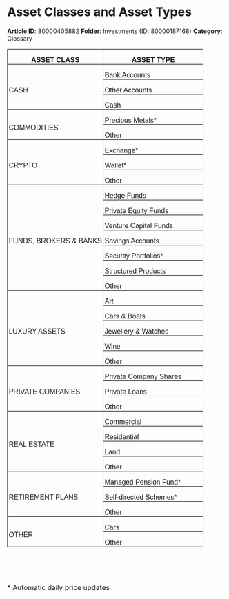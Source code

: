 # Asset Classes and Asset Types

**Article ID**: 80000405882
**Folder**: Investments (ID: 80000187168)
**Category**: Glossary

<table border="0" cellpadding="0" cellspacing="0" style="width: 100%; border-collapse: collapse;" width="100%"><tbody><tr><td style="width:49.0%;border:solid black 1.0pt;border-bottom:  solid windowtext 1.0pt;padding:0cm 2.0pt 0cm 2.0pt;height:26.25pt;" width="49%"><p style="margin-bottom: 0cm; margin-left: 0cm; font-size: 16px; font-family: Calibri, sans-serif; text-align: center;"><strong><span style="font-family: "Source Sans Pro", sans-serif; color: rgb(19, 28, 60); font-size: 16px;">ASSET CLASS</span></strong></p></td><td style="width:51.0%;border-top:solid black 1.0pt;border-left:  none;border-bottom:solid windowtext 1.0pt;border-right:solid black 1.0pt;padding:0cm 2.0pt 0cm 2.0pt;height:26.25pt;" width="51%"><p style="margin-bottom: 0cm; margin-left: 0cm; font-size: 16px; font-family: Calibri, sans-serif; text-align: center;"><span style="font-size: 16px;"><strong><span style="font-family:"Source Sans Pro",sans-serif;color:#131C3C;">ASSET TYPE</span></strong></span></p></td></tr><tr><td rowspan="3" style="width:49.0%;border:solid windowtext 1.0pt;border-top:none;padding:0cm 2.0pt 0cm 2.0pt;height:14.4pt;" width="49%"><p style="margin-bottom: 0cm; margin-left: 0cm; font-size: 16px; font-family: Calibri, sans-serif;"><span style="font-size: 16px;"><span style="font-family:"Source Sans Pro",sans-serif;color:#131C3C;">CASH</span></span></p></td><td style="width:51.0%;border-top:none;border-left:none;border-bottom:solid windowtext 1.0pt;border-right:solid windowtext 1.0pt;padding:0cm 2.0pt 0cm 2.0pt;height:14.4pt;" width="51%"><p style="margin-bottom: 0cm; margin-left: 0cm; font-size: 16px; font-family: Calibri, sans-serif;"><span style="font-size: 16px;"><span style="font-family:"Source Sans Pro",sans-serif;color:#131C3C;">Bank Accounts</span></span></p></td></tr><tr><td style="width:51.0%;border-top:none;border-left:none;border-bottom:solid windowtext 1.0pt;border-right:solid windowtext 1.0pt;padding:0cm 2.0pt 0cm 2.0pt;height:14.4pt;" width="100%"><p style="margin-bottom: 0cm; margin-left: 0cm; font-size: 16px; font-family: Calibri, sans-serif;"><span style="font-size: 16px;"><span style="font-family:"Source Sans Pro",sans-serif;color:#131C3C;">Other Accounts</span></span></p></td></tr><tr><td style="width:51.0%;border-top:none;border-left:none;border-bottom:solid windowtext 1.0pt;border-right:solid windowtext 1.0pt;padding:0cm 2.0pt 0cm 2.0pt;height:14.4pt;" width="100%"><p style="margin-bottom: 0cm; margin-left: 0cm; font-size: 16px; font-family: Calibri, sans-serif;"><span style="font-size: 16px;"><span style="font-family:"Source Sans Pro",sans-serif;color:#131C3C;">Cash</span></span></p></td></tr><tr><td rowspan="2" style="width:49.0%;border:solid black 1.0pt;border-top:none;padding:0cm 2.0pt 0cm 2.0pt;height:14.4pt;" width="49%"><p style="margin-bottom: 0cm; margin-left: 0cm; font-size: 16px; font-family: Calibri, sans-serif;"><span style="font-size: 16px;"><span style="font-family:"Source Sans Pro",sans-serif;color:#131C3C;">COMMODITIES</span></span></p></td><td style="width:51.0%;border-top:none;border-left:none;border-bottom:solid black 1.0pt;border-right:solid black 1.0pt;padding:0cm 2.0pt 0cm 2.0pt;height:14.4pt;" width="51%"><p style="margin-bottom: 0cm; margin-left: 0cm; font-size: 16px; font-family: Calibri, sans-serif;"><span style="font-size: 16px;"><span style="font-family:"Source Sans Pro",sans-serif;color:#131C3C;">Precious Metals*</span></span></p></td></tr><tr><td style="width:51.0%;border-top:none;border-left:none;border-bottom:solid black 1.0pt;border-right:solid black 1.0pt;padding:0cm 2.0pt 0cm 2.0pt;height:14.4pt;" width="100%"><p style="margin-bottom: 0cm; margin-left: 0cm; font-size: 16px; font-family: Calibri, sans-serif;"><span style="font-size: 16px;"><span style="font-family:"Source Sans Pro",sans-serif;color:#131C3C;">Other</span></span></p></td></tr><tr><td rowspan="3" style="width:49.0%;border:solid black 1.0pt;border-top:none;padding:0cm 2.0pt 0cm 2.0pt;height:14.4pt;" width="49%"><p style="margin-bottom: 0cm; margin-left: 0cm; font-size: 16px; font-family: Calibri, sans-serif;"><span style="font-size: 16px;"><span style="font-family:"Source Sans Pro",sans-serif;color:#131C3C;">CRYPTO</span></span></p></td><td style="width:51.0%;border-top:none;border-left:none;border-bottom:solid black 1.0pt;border-right:solid black 1.0pt;padding:0cm 2.0pt 0cm 2.0pt;height:14.4pt;" width="51%"><p style="margin-bottom: 0cm; margin-left: 0cm; font-size: 16px; font-family: Calibri, sans-serif;"><span style="font-size: 16px;"><span style="font-family:"Source Sans Pro",sans-serif;color:#131C3C;">Exchange*</span></span></p></td></tr><tr><td style="width:51.0%;border-top:none;border-left:none;border-bottom:solid black 1.0pt;border-right:solid black 1.0pt;padding:0cm 2.0pt 0cm 2.0pt;height:14.4pt;" width="100%"><p style="margin-bottom: 0cm; margin-left: 0cm; font-size: 16px; font-family: Calibri, sans-serif;"><span style="font-size: 16px;"><span style="font-family:"Source Sans Pro",sans-serif;color:#131C3C;">Wallet*</span></span></p></td></tr><tr><td style="width:51.0%;border-top:none;border-left:none;border-bottom:solid black 1.0pt;border-right:solid black 1.0pt;padding:0cm 2.0pt 0cm 2.0pt;height:14.4pt;" width="100%"><p style="margin-bottom: 0cm; margin-left: 0cm; font-size: 16px; font-family: Calibri, sans-serif;"><span style="font-size: 16px;"><span style="font-family:"Source Sans Pro",sans-serif;color:#131C3C;">Other</span></span></p></td></tr><tr><td rowspan="7" style="width:49.0%;border:solid black 1.0pt;border-top:none;padding:0cm 2.0pt 0cm 2.0pt;height:14.4pt;" width="49%"><p style="margin-bottom: 0cm; margin-left: 0cm; font-size: 16px; font-family: Calibri, sans-serif;"><span style="font-size: 16px;"><span style="font-family:"Source Sans Pro",sans-serif;color:#131C3C;">FUNDS, BROKERS & BANKS</span></span></p></td><td style="width:51.0%;border-top:none;border-left:none;border-bottom:solid black 1.0pt;border-right:solid black 1.0pt;padding:0cm 2.0pt 0cm 2.0pt;height:14.4pt;" width="51%"><p style="margin-bottom: 0cm; margin-left: 0cm; font-size: 16px; font-family: Calibri, sans-serif;"><span style="font-size: 16px;"><span style="font-family:"Source Sans Pro",sans-serif;color:#131C3C;">Hedge Funds</span></span></p></td></tr><tr><td style="width:51.0%;border-top:none;border-left:none;border-bottom:solid black 1.0pt;border-right:solid black 1.0pt;padding:0cm 2.0pt 0cm 2.0pt;height:14.4pt;" width="100%"><p style="margin-bottom: 0cm; margin-left: 0cm; font-size: 16px; font-family: Calibri, sans-serif;"><span style="font-size: 16px;"><span style="font-family:"Source Sans Pro",sans-serif;color:#131C3C;">Private Equity Funds</span></span></p></td></tr><tr><td style="width:51.0%;border-top:none;border-left:none;border-bottom:solid black 1.0pt;border-right:solid black 1.0pt;padding:0cm 2.0pt 0cm 2.0pt;height:14.4pt;" width="100%"><p style="margin-bottom: 0cm; margin-left: 0cm; font-size: 16px; font-family: Calibri, sans-serif;"><span style="font-size: 16px;"><span style="font-family:"Source Sans Pro",sans-serif;color:#131C3C;">Venture Capital Funds</span></span></p></td></tr><tr><td style="width:51.0%;border-top:none;border-left:none;border-bottom:solid black 1.0pt;border-right:solid black 1.0pt;padding:0cm 2.0pt 0cm 2.0pt;height:14.4pt;" width="100%"><p style="margin-bottom: 0cm; margin-left: 0cm; font-size: 16px; font-family: Calibri, sans-serif;"><span style="font-size: 16px;"><span style="font-family:"Source Sans Pro",sans-serif;color:#131C3C;">Savings Accounts</span></span></p></td></tr><tr><td style="width:51.0%;border-top:none;border-left:none;border-bottom:solid black 1.0pt;border-right:solid black 1.0pt;padding:0cm 2.0pt 0cm 2.0pt;height:14.4pt;" width="100%"><p style="margin-bottom: 0cm; margin-left: 0cm; font-size: 16px; font-family: Calibri, sans-serif;"><span style="font-size: 16px;"><span style="font-family:"Source Sans Pro",sans-serif;color:#131C3C;">Security Portfolios*</span></span></p></td></tr><tr><td style="width:51.0%;border-top:none;border-left:none;border-bottom:solid black 1.0pt;border-right:solid black 1.0pt;padding:0cm 2.0pt 0cm 2.0pt;height:14.4pt;" width="100%"><p style="margin-bottom: 0cm; margin-left: 0cm; font-size: 16px; font-family: Calibri, sans-serif;"><span style="font-size: 16px;"><span style="font-family:"Source Sans Pro",sans-serif;color:#131C3C;">Structured Products</span></span></p></td></tr><tr><td style="width:51.0%;border-top:none;border-left:none;border-bottom:solid black 1.0pt;border-right:solid black 1.0pt;padding:0cm 2.0pt 0cm 2.0pt;height:14.4pt;" width="100%"><p style="margin-bottom: 0cm; margin-left: 0cm; font-size: 16px; font-family: Calibri, sans-serif;"><span style="font-size: 16px;"><span style="font-family:"Source Sans Pro",sans-serif;color:#131C3C;">Other</span></span></p></td></tr><tr><td rowspan="5" style="width:49.0%;border:solid black 1.0pt;border-top:none;padding:0cm 2.0pt 0cm 2.0pt;height:14.4pt;" width="49%"><p style="margin-bottom: 0cm; margin-left: 0cm; font-size: 16px; font-family: Calibri, sans-serif;"><span style="font-size: 16px;"><span style="font-family:"Source Sans Pro",sans-serif;color:#131C3C;">LUXURY ASSETS</span></span></p></td><td style="width:51.0%;border-top:none;border-left:none;border-bottom:solid black 1.0pt;border-right:solid black 1.0pt;padding:0cm 2.0pt 0cm 2.0pt;height:14.4pt;" width="51%"><p style="margin-bottom: 0cm; margin-left: 0cm; font-size: 16px; font-family: Calibri, sans-serif;"><span style="font-size: 16px;"><span style="font-family:"Source Sans Pro",sans-serif;color:#131C3C;">Art</span></span></p></td></tr><tr><td style="width:51.0%;border-top:none;border-left:none;border-bottom:solid black 1.0pt;border-right:solid black 1.0pt;padding:0cm 2.0pt 0cm 2.0pt;height:14.4pt;" width="100%"><p style="margin-bottom: 0cm; margin-left: 0cm; font-size: 16px; font-family: Calibri, sans-serif;"><span style="font-size: 16px;"><span style="font-family:"Source Sans Pro",sans-serif;color:#131C3C;">Cars & Boats</span></span></p></td></tr><tr><td style="width:51.0%;border-top:none;border-left:none;border-bottom:solid black 1.0pt;border-right:solid black 1.0pt;padding:0cm 2.0pt 0cm 2.0pt;height:14.4pt;" width="100%"><p style="margin-bottom: 0cm; margin-left: 0cm; font-size: 16px; font-family: Calibri, sans-serif;"><span style="font-size: 16px;"><span style="font-family:"Source Sans Pro",sans-serif;color:#131C3C;">Jewellery & Watches</span></span></p></td></tr><tr><td style="width:51.0%;border-top:none;border-left:none;border-bottom:solid black 1.0pt;border-right:solid black 1.0pt;padding:0cm 2.0pt 0cm 2.0pt;height:14.4pt;" width="100%"><p style="margin-bottom: 0cm; margin-left: 0cm; font-size: 16px; font-family: Calibri, sans-serif;"><span style="font-size: 16px;"><span style="font-family:"Source Sans Pro",sans-serif;color:#131C3C;">Wine</span></span></p></td></tr><tr><td style="width:51.0%;border-top:none;border-left:none;border-bottom:solid black 1.0pt;border-right:solid black 1.0pt;padding:0cm 2.0pt 0cm 2.0pt;height:14.4pt;" width="100%"><p style="margin-bottom: 0cm; margin-left: 0cm; font-size: 16px; font-family: Calibri, sans-serif;"><span style="font-size: 16px;"><span dir="ltr" style="font-family:"Source Sans Pro",sans-serif;color:#131C3C;">Other</span></span></p></td></tr><tr><td rowspan="3" style="width:49.0%;border:solid black 1.0pt;border-top:none;padding:0cm 2.0pt 0cm 2.0pt;height:14.4pt;" width="49%"><p style="margin-bottom: 0cm; margin-left: 0cm; font-size: 16px; font-family: Calibri, sans-serif;"><span style="font-size: 16px;"><span style="font-family: "Source Sans Pro", sans-serif; color: rgb(19, 28, 60);">PRIVATE COMPANIES</span></span></p></td><td style="width:51.0%;border-top:none;border-left:none;border-bottom:solid black 1.0pt;border-right:solid black 1.0pt;padding:0cm 2.0pt 0cm 2.0pt;height:14.4pt;" width="51%"><p style="margin-bottom: 0cm; margin-left: 0cm; font-size: 16px; font-family: Calibri, sans-serif;"><span style="font-size: 16px;"><span style="font-family:"Source Sans Pro",sans-serif;color:#131C3C;">Private Company Shares</span></span></p></td></tr><tr><td style="width:51.0%;border-top:none;border-left:none;border-bottom:solid black 1.0pt;border-right:solid black 1.0pt;padding:0cm 2.0pt 0cm 2.0pt;height:14.4pt;" width="100%"><p style="margin-bottom: 0cm; margin-left: 0cm; font-size: 16px; font-family: Calibri, sans-serif;"><span style="font-size: 16px;"><span style="font-family:"Source Sans Pro",sans-serif;color:#131C3C;">Private Loans</span></span></p></td></tr><tr><td style="width:51.0%;border-top:none;border-left:none;border-bottom:solid black 1.0pt;border-right:solid black 1.0pt;padding:0cm 2.0pt 0cm 2.0pt;height:14.4pt;" width="100%"><p style="margin-bottom: 0cm; margin-left: 0cm; font-size: 16px; font-family: Calibri, sans-serif;"><span style="font-size: 16px;"><span style="font-family:"Source Sans Pro",sans-serif;color:#131C3C;">Other</span></span></p></td></tr><tr><td rowspan="4" style="width:49.0%;border:solid black 1.0pt;border-top:none;padding:0cm 2.0pt 0cm 2.0pt;height:14.4pt;" width="49%"><p style="margin-bottom: 0cm; margin-left: 0cm; font-size: 16px; font-family: Calibri, sans-serif;"><span style="font-size: 16px;"><span style="font-family:"Source Sans Pro",sans-serif;color:#131C3C;">REAL ESTATE</span></span></p></td><td style="width:51.0%;border-top:none;border-left:none;border-bottom:solid black 1.0pt;border-right:solid black 1.0pt;padding:0cm 2.0pt 0cm 2.0pt;height:14.4pt;" width="51%"><p style="margin-bottom: 0cm; margin-left: 0cm; font-size: 16px; font-family: Calibri, sans-serif;"><span style="font-size: 16px;"><span style="font-family:"Source Sans Pro",sans-serif;color:#131C3C;">Commercial</span></span></p></td></tr><tr><td style="width:51.0%;border-top:none;border-left:none;border-bottom:solid black 1.0pt;border-right:solid black 1.0pt;padding:0cm 2.0pt 0cm 2.0pt;height:14.4pt;" width="100%"><p style="margin-bottom: 0cm; margin-left: 0cm; font-size: 16px; font-family: Calibri, sans-serif;"><span style="font-size: 16px;"><span style="font-family:"Source Sans Pro",sans-serif;color:#131C3C;">Residential</span></span></p></td></tr><tr><td style="width:51.0%;border-top:none;border-left:none;border-bottom:solid black 1.0pt;border-right:solid black 1.0pt;padding:0cm 2.0pt 0cm 2.0pt;height:14.4pt;" width="100%"><p style="margin-bottom: 0cm; margin-left: 0cm; font-size: 16px; font-family: Calibri, sans-serif;"><span style="font-size: 16px;"><span style="font-family:"Source Sans Pro",sans-serif;color:#131C3C;">Land</span></span></p></td></tr><tr><td style="width:51.0%;border-top:none;border-left:none;border-bottom:solid black 1.0pt;border-right:solid black 1.0pt;padding:0cm 2.0pt 0cm 2.0pt;height:14.4pt;" width="100%"><p style="margin-bottom: 0cm; margin-left: 0cm; font-size: 16px; font-family: Calibri, sans-serif;"><span style="font-size: 16px;"><span style="font-family:"Source Sans Pro",sans-serif;color:#131C3C;">Other</span></span></p></td></tr><tr><td rowspan="3" style="width:49.0%;border:solid black 1.0pt;border-top:none;padding:0cm 2.0pt 0cm 2.0pt;height:14.4pt;" width="49%"><p style="margin-bottom: 0cm; margin-left: 0cm; font-size: 16px; font-family: Calibri, sans-serif;"><span style="font-size: 16px;"><span style="font-family:"Source Sans Pro",sans-serif;color:#131C3C;">RETIREMENT PLANS</span></span></p></td><td style="width:51.0%;border-top:none;border-left:none;border-bottom:solid black 1.0pt;border-right:solid black 1.0pt;padding:0cm 2.0pt 0cm 2.0pt;height:14.4pt;" width="51%"><p style="margin-bottom: 0cm; margin-left: 0cm; font-size: 16px; font-family: Calibri, sans-serif;"><span style="font-size: 16px;"><span style="font-family:"Source Sans Pro",sans-serif;color:#131C3C;">Managed Pension Fund*</span></span></p></td></tr><tr><td style="width:51.0%;border-top:none;border-left:none;border-bottom:solid black 1.0pt;border-right:solid black 1.0pt;padding:0cm 2.0pt 0cm 2.0pt;height:14.4pt;" width="100%"><p style="margin-bottom: 0cm; margin-left: 0cm; font-size: 16px; font-family: Calibri, sans-serif;"><span style="font-size: 16px;"><span style="font-family:"Source Sans Pro",sans-serif;color:#131C3C;">Self-directed Schemes*</span></span></p></td></tr><tr><td style="width:51.0%;border-top:none;border-left:none;border-bottom:solid black 1.0pt;border-right:solid black 1.0pt;padding:0cm 2.0pt 0cm 2.0pt;height:14.4pt;" width="100%"><p style="margin-bottom: 0cm; margin-left: 0cm; font-size: 16px; font-family: Calibri, sans-serif;"><span style="font-size: 16px;"><span style="font-family:"Source Sans Pro",sans-serif;color:#131C3C;">Other</span></span></p></td></tr><tr><td rowspan="2" style="width:49.0%;border:solid black 1.0pt;border-top:none;padding:0cm 2.0pt 0cm 2.0pt;height:14.4pt;" width="49%"><p style="margin-bottom: 0cm; margin-left: 0cm; font-size: 16px; font-family: Calibri, sans-serif;"><span style="font-size: 16px;"><span style="font-family:"Source Sans Pro",sans-serif;color:#131C3C;">OTHER</span></span></p></td><td style="width:51.0%;border-top:none;border-left:none;border-bottom:solid black 1.0pt;border-right:solid black 1.0pt;padding:0cm 2.0pt 0cm 2.0pt;height:14.4pt;" width="51%"><p style="margin-bottom: 0cm; margin-left: 0cm; font-size: 16px; font-family: Calibri, sans-serif;"><span style="font-size: 16px;"><span style="font-family:"Source Sans Pro",sans-serif;color:#131C3C;">Cars</span></span></p></td></tr><tr><td style="width:51.0%;border-top:none;border-left:none;border-bottom:solid black 1.0pt;border-right:solid black 1.0pt;padding:0cm 2.0pt 0cm 2.0pt;height:14.4pt;" width="100%"><p style="margin-bottom: 0cm; margin-left: 0cm; font-size: 16px; font-family: Calibri, sans-serif;"><span style="font-size: 16px;"><span style="font-family:"Source Sans Pro",sans-serif;color:#131C3C;">Other </span></span></p></td></tr></tbody></table><p><span style="font-size: 16px;"><br></span></p><p dir="ltr"><span style="font-size: 16px;"><br></span></p><p dir="ltr"><span style="font-size: 16px;">* Automatic daily price updates</span></p>